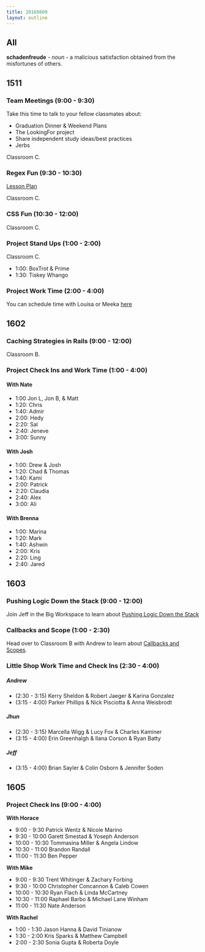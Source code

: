 ```yaml
---
title: 20160609
layout: outline
---
```


## All

**schadenfreude** - _noun_ - a malicious satisfaction obtained from the
misfortunes of others.


## 1511

### Team Meetings (9:00 - 9:30)

Take this time to talk to your fellow classmates about:

- Graduation Dinner & Weekend Plans
- The LookingFor project
- Share independent study ideas/best practices
- Jerbs

Classroom C.

### Regex Fun (9:30 - 10:30)

[Lesson Plan](https://github.com/turingschool/lesson_plans/blob/master/ruby_04-apis_and_scalability/regex_fun.markdown)

Classroom C.

### CSS Fun (10:30 - 12:00)

Classroom C.

### Project Stand Ups (1:00 - 2:00)

Classroom C.

- 1:00: BoxTrot & Prime
- 1:30: Tiskey Whango

### Project Work Time (2:00 - 4:00)

You can schedule time with Louisa or Meeka [here](https://public.etherpad-mozilla.org/p/pairing-1511)

## 1602

### Caching Strategies in Rails (9:00 - 12:00)

Classroom B.

### Project Check Ins and Work Time (1:00 - 4:00)

#### With Nate
  - 1:00 Jon L, Jon B, & Matt
  - 1:20: Chris
  - 1:40: Admir
  - 2:00: Hedy  
  - 2:20: Sal
  - 2:40: Jeneve
  - 3:00: Sunny

#### With Josh
  - 1:00: Drew & Josh
  - 1:20: Chad & Thomas
  - 1:40: Kami
  - 2:00: Patrick
  - 2:20: Claudia
  - 2:40: Alex
  - 3:00: Ali

#### With Brenna
  - 1:00: Marina
  - 1:20: Mark
  - 1:40: Ashwin
  - 2:00: Kris
  - 2:20: Ling
  - 2:40: Jared


## 1603

### Pushing Logic Down the Stack (9:00 - 12:00)

Join Jeff in the Big Workspace to learn about [Pushing Logic Down the Stack](https://github.com/turingschool/lesson_plans/blob/master/ruby_02-web_applications_with_ruby/pushing_logic_down_the_stack.markdown)

### Callbacks and Scope (1:00 - 2:30)

Head over to Classroom B with Andrew to learn about [Callbacks and Scopes](https://github.com/turingschool-examples/turing-scholarbot).

### Little Shop Work Time and Check Ins (2:30 - 4:00)

##### Andrew

  * (2:30 - 3:15) Kerry Sheldon & Robert Jaeger & Karina Gonzalez
  * (3:15 - 4:00) Parker Phillips & Nick Pisciotta & Anna Weisbrodt

##### Jhun

  * (2:30 - 3:15) Marcella Wigg & Lucy Fox & Charles Kaminer
  * (3:15 - 4:00) Erin Greenhalgh & Ilana Corson & Ryan Batty

##### Jeff

  * (3:15 - 4:00) Brian Sayler & Colin Osborn & Jennifer Soden


## 1605

### Project Check Ins (9:00 - 4:00)

**With Horace**

* 9:00  - 9:30  Patrick Wentz & Nicole Marino
* 9:30  - 10:00 Garett Smestad & Yoseph Anderson
* 10:00 - 10:30 Tommasina Miller & Angela Lindow
* 10:30 - 11:00 Brandon Randall
* 11:00 - 11:30 Ben Pepper

**With Mike**

* 9:00  - 9:30  Trent Whitinger & Zachary Forbing
* 9:30  - 10:00 Christopher Concannon & Caleb Cowen
* 10:00 - 10:30 Ryan Flach & Linda McCartney
* 10:30 - 11:00 Raphael Barbo & Michael Lane Winham
* 11:00 - 11:30 Nate Anderson

**With Rachel**

* 1:00 - 1:30 Jason Hanna & David Tinianow
* 1:30 - 2:00 Kris Sparks & Matthew Campbell
* 2:00 - 2:30 Sonia Gupta & Roberta Doyle

